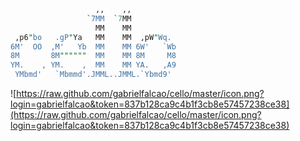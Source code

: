 <div style="float:left">

```perl
                   ,,    ,,
                 `7MM  `7MM
                   MM    MM
 ,p6"bo   .gP"Ya   MM    MM  ,pW"Wq.
6M'  OO  ,M'   Yb  MM    MM 6W'   `Wb
8M       8M""""""  MM    MM 8M     M8
YM.    , YM.    ,  MM    MM YA.   ,A9
 YMbmd'   `Mbmmd'.JMML..JMML.`Ybmd9'
```
![https://raw.github.com/gabrielfalcao/cello/master/icon.png?login=gabrielfalcao&token=837b128ca9c4b1f3cb8e57457238ce38](https://raw.github.com/gabrielfalcao/cello/master/icon.png?login=gabrielfalcao&token=837b128ca9c4b1f3cb8e57457238ce38)
